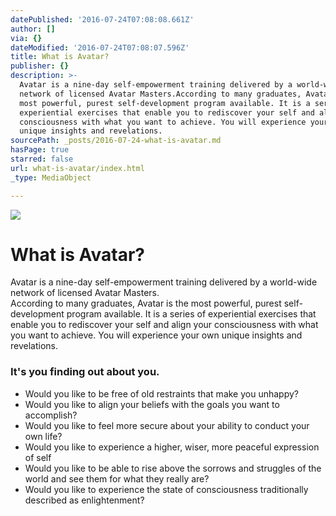 ```yaml
---
datePublished: '2016-07-24T07:08:08.661Z'
author: []
via: {}
dateModified: '2016-07-24T07:08:07.596Z'
title: What is Avatar?
publisher: {}
description: >-
  Avatar is a nine-day self-empowerment training delivered by a world-wide
  network of licensed Avatar Masters.According to many graduates, Avatar is the
  most powerful, purest self-development program available. It is a series of
  experiential exercises that enable you to rediscover your self and align your
  consciousness with what you want to achieve. You will experience your own
  unique insights and revelations.
sourcePath: _posts/2016-07-24-what-is-avatar.md
hasPage: true
starred: false
url: what-is-avatar/index.html
_type: MediaObject

---
```

![](https://the-grid-user-content.s3-us-west-2.amazonaws.com/8f10562f-2773-4568-b60e-fc9b0c92ab79.jpg)

# What is Avatar?

Avatar is a nine-day self-empowerment training delivered by a world-wide network of licensed Avatar Masters.  
According to many graduates, Avatar is the most powerful, purest self-development program available. It is a series of experiential exercises that enable you to rediscover your self and align your consciousness with what you want to achieve. You will experience your own unique insights and revelations.

### **It's you finding out about you.**

* Would you like to be free of old restraints that make you unhappy?
* Would you like to align your beliefs with the goals you want to accomplish?
* Would you like to feel more secure about your ability to conduct your own life?
* Would you like to experience a higher, wiser, more peaceful expression of self
* Would you like to be able to rise above the sorrows and struggles of the world and see them for what they really are?
* Would you like to experience the state of consciousness traditionally described as enlightenment?